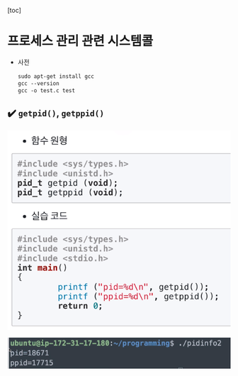 [toc]

# 프로세스 관리 관련 시스템콜

- 사전

  ```
  sudo apt-get install gcc
  gcc --version
  gcc -o test.c test
  ```

  

## :heavy_check_mark: `getpid()`, `getppid()`

![image-20210308165747440](assets/image-20210308165747440.png)

![image-20210308165934006](assets/image-20210308165934006.png)
